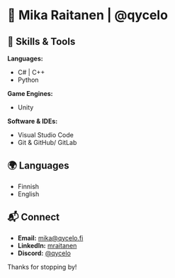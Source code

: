 # 👾 Mika Raitanen | @qycelo 

## 🔧 Skills & Tools

**Languages:**  
- C# | C++  
- Python

**Game Engines:**  
- Unity  

**Software & IDEs:**  
- Visual Studio Code  
- Git & GitHub/ GitLab  

## 🌍 Languages
- Finnish  
- English  

## 📬 Connect
- **Email:** [mika@qycelo.fi](mailto:mika@qycelo.fi)  
- **LinkedIn:** [mraitanen](https://linkedin.com/in/mraitanen)  
- **Discord:** [@qycelo](https://discord.com/users/1268644692766101534)  

Thanks for stopping by!
